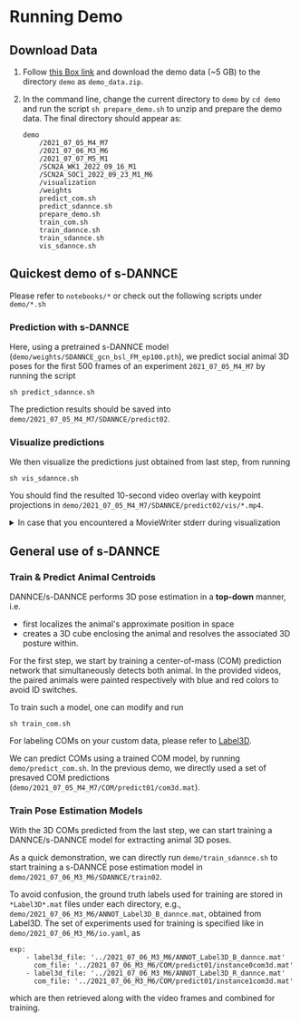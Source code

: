 # Running Demo
## Download Data
1. Follow [this Box link](https://duke.box.com/s/2aw5r4hb3u57p1abt99n15f6hkl36x5k) and download the demo data (~5 GB) to the directory `demo` as `demo_data.zip`.

2. In the command line, change the current directory to `demo` by `cd demo` and run the script `sh prepare_demo.sh` to unzip and prepare the demo data. The final directory should appear as:
    ```
    demo
        /2021_07_05_M4_M7
        /2021_07_06_M3_M6
        /2021_07_07_M5_M1
        /SCN2A_WK1_2022_09_16_M1
        /SCN2A_SOC1_2022_09_23_M1_M6
        /visualization
        /weights
        predict_com.sh
        predict_sdannce.sh
        prepare_demo.sh
        train_com.sh
        train_dannce.sh
        train_sdannce.sh
        vis_sdannce.sh

    ```

## Quickest demo of s-DANNCE
Please refer to `notebooks/*` or check out the following scripts under `demo/*.sh` 

### Prediction with s-DANNCE
Here, using a pretrained s-DANNCE model (`demo/weights/SDANNCE_gcn_bsl_FM_ep100.pth`), we predict social animal 3D poses for the first 500 frames of an experiment `2021_07_05_M4_M7` by running the script
```
sh predict_sdannce.sh
```

The prediction results should be saved into `demo/2021_07_05_M4_M7/SDANNCE/predict02`. 

### Visualize predictions
We then visualize the predictions just obtained from last step, from running
```
sh vis_sdannce.sh
```
You should find the resulted 10-second video overlay with keypoint projections in `demo/2021_07_05_M4_M7/SDANNCE/predict02/vis/*.mp4`.


<details>
<summary> In case that you encountered a MovieWriter stderr during visualization</summary>
- Error: "MovieWriter stderr:
[libopenh264 @ 0x55b92cb33580] Incorrect library version loaded
Error initializing output stream 0:0 -- Error while opening encoder for output stream #0:0 - maybe incorrect parameters such as bit_rate, rate, width or height ..."

Try update the ffmpeg version by `conda update ffmpeg`.
</details>


## General use of s-DANNCE

### Train & Predict Animal Centroids
DANNCE/s-DANNCE performs 3D pose estimation in a **top-down** manner, i.e.
- first localizes the animal's approximate position in space
- creates a 3D cube enclosing the animal and resolves the associated 3D posture within.

For the first step, we start by training a center-of-mass (COM) prediction network that simultaneously detects both animal. In the provided videos, the paired animals were painted respectively with blue and red colors to avoid ID switches.

To train such a model, one can modify and run
```
sh train_com.sh
```
For labeling COMs on your custom data, please refer to [Label3D](https://github.com/diegoaldarondo/Label3D). 

We can predict COMs using a trained COM model, by running `demo/predict_com.sh`. In the previous demo, we directly used a set of presaved COM predictions (`demo/2021_07_05_M4_M7/COM/predict01/com3d.mat`).

### Train Pose Estimation Models
With the 3D COMs predicted from the last step, we can start training a DANNCE/s-DANNCE model for extracting animal 3D poses. 

As a quick demonstration, we can directly run `demo/train_sdannce.sh` to start training a s-DANNCE pose estimation model in `demo/2021_07_06_M3_M6/SDANNCE/train02`.

To avoid confusion, the ground truth labels used for training are stored in `*Label3D*.mat` files under each directory, e.g., `demo/2021_07_06_M3_M6/ANNOT_Label3D_B_dannce.mat`, obtained from Label3D. The set of experiments used for training is specified like in `demo/2021_07_06_M3_M6/io.yaml`, as
```
exp:
    - label3d_file: '../2021_07_06_M3_M6/ANNOT_Label3D_B_dannce.mat'
      com_file: '../2021_07_06_M3_M6/COM/predict01/instance0com3d.mat'
    - label3d_file: '../2021_07_06_M3_M6/ANNOT_Label3D_R_dannce.mat'
      com_file: '../2021_07_06_M3_M6/COM/predict01/instance1com3d.mat'
```
which are then retrieved along with the video frames and combined for training.


